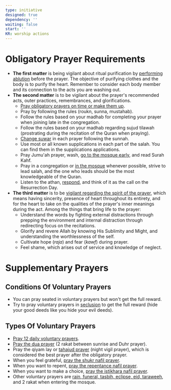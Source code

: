 ```yaml
---
type: initiative
designed: true
dependency: ''
waiting: false
start: ''
KR: worship actions
---
```


# Obligatory Prayer Requirements

* **The first matter** is being vigilant about ritual purification by [performing ablution](docs/sidebar1/Processes/Make%20ablution%20with%20both%20intentions.md) before the prayer. The objective of purifying clothes and the body is to purify the heart. Remember to consider each body member and its connection to the acts you are washing out.
* **The second matter** is to be vigilant about the prayer's recommended acts, outer practices, remembrances, and glorifications.
	* [Pray obligatory prayers on time or make them up](docs/sidebar1/Processes/Pray%20obligatory%20prayers%20on%20time%20or%20make%20them%20up.md).
	* Pray by following the rules (roukn, sunna, mustahab).
	* Follow the rules based on your madhab for completing your prayer when joining late in the congregation.
	* Follow the rules based on your madhab regarding sujud tilawah (prostrating during the recitation of the Quran when praying).
	* [Change suwar](docs/sidebar1/Processes/Make%20ablution%20with%20both%20intentions.md) in each prayer following the sunnah.
	* Use most or all known supplications in each part of the salah. You can find them in the supplications applications.
	* Pray Jumu'ah prayer, wash, [go to the mosque early](docs/sidebar1/Processes/Make%20preparation%20for%20friday%20prayer.md), and read Surah Kahf.
	* Pray in a congregation or [in the mosque](docs/sidebar1/Processes/Pray%20in%20the%20mosque.md) whenever possible, strive to lead salah, and the one who leads should be the most knowledgeable of the Quran.
	* Listen to the athan, [respond](docs/sidebar1/Processes/Respond%20to%20call%20of%20prayer.md), and think of it as the call on the Resurrection Day.
* **The third matter** is to be [vigilant regarding the spirit of the prayer](docs/sidebar1/Processes/Focus%20during%20prayer.md), which means having sincerity, presence of heart throughout its entirety, and for the heart to take on the qualities of the prayer's inner meanings during the act. Among the things that bring life to the prayer:
	* Understand the words by fighting external distractions through prepping the environment and internal distraction through redirecting focus on the recitations.
	* Glorify and revere Allah by knowing His Sublimity and Might, and understanding the worthlessness of the self.
	* Cultivate hope (_raja_) and fear (_kawf_) during prayer.
	* Feel shame, which arises out of service and knowledge of neglect.

# Supplementary Prayers

## Conditions Of Voluntary Prayers

* You can pray seated in voluntary prayers but won't get the full reward.
* Try to pray voluntary prayers in [seclusion](docs/sidebar1/Processes/Hide%20your%20good%20deeds.md) to get the full reward (hide your good deeds like you hide your evil deeds).

## Types Of Voluntary Prayers

* [Pray 12 daily voluntary prayers](docs/sidebar1/Processes/Pray%2012%20daily%20nawafil%20prayers.md).
* [Pray the dua prayer](docs/sidebar1/Processes/Pray%20the%20dua%20prayer.md) (2 rakat between sunrise and Duhr prayer).
* Pray the qiyam lay or [tahajud prayer](docs/sidebar1/Processes/Pray%20tahajud%20prayer.md) (night vigil prayer), which is considered the best prayer after the obligatory prayer.
* When you feel grateful, [pray the shukr nafil prayer](docs/sidebar1/Processes/Pray%20chukr%20nafil%20prayer.md).
* When you want to repent, [pray the repentance nafil prayer](docs/sidebar1/Processes/Regret%20and%20prevent%20after%20committing%20a%20sin.md).
* When you want to make a choice, [pray the istikhara nafil prayer](docs/sidebar1/Processes/Make%20istikhara%20when%20choosing.md).
* Other voluntary prayers are [rain, funeral, tasbih, eclipse, eid, taraweeh](docs/sidebar1/Processes/Pray%20additional%20voluntary%20prayers.md), and 2 rakat when entering the mosque.